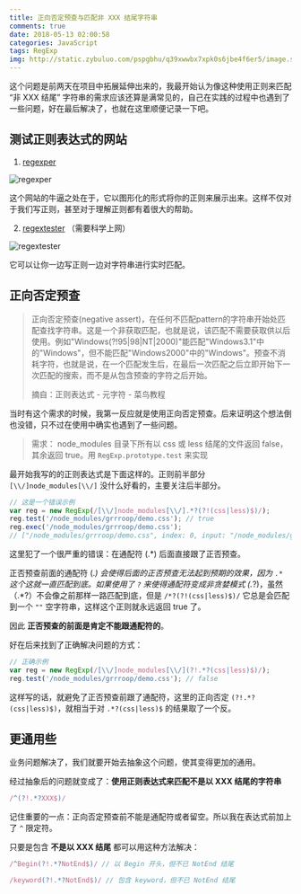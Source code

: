 ```yaml
---
title: 正向否定预查与匹配非 XXX 结尾字符串
comments: true
date: 2018-05-13 02:00:58
categories: JavaScript
tags: RegExp
img: http://static.zybuluo.com/pspgbhu/q39xwwbx7xpk0s6jbe4f6er5/image.svg
---
```


这个问题是前两天在项目中拓展延伸出来的，我最开始认为像这种使用正则来匹配 “非 XXX 结尾” 字符串的需求应该还算是满常见的，自己在实践的过程中也遇到了一些问题，好在最后解决了，也就在这里顺便记录一下吧。

## 测试正则表达式的网站

1. [regexper](https://regexper.com/)

![regexper](http://static.zybuluo.com/pspgbhu/xzif1mcmaarbohjilvhmwl3l/regexper.png)

这个网站的牛逼之处在于，它以图形化的形式将你的正则来展示出来。这样不仅对于我们写正则，甚至对于理解正则都有着很大的帮助。


2. [regextester](https://www.regextester.com/) （需要科学上网）

![regextester](http://static.zybuluo.com/pspgbhu/qbh569wf3u9shlkip7wmtk3h/regextester.png)

它可以让你一边写正则一边对字符串进行实时匹配。

## 正向否定预查

>正向否定预查(negative assert)，在任何不匹配pattern的字符串开始处匹配查找字符串。这是一个非获取匹配，也就是说，该匹配不需要获取供以后使用。例如"Windows(?!95|98|NT|2000)"能匹配"Windows3.1"中的"Windows"，但不能匹配"Windows2000"中的"Windows"。预查不消耗字符，也就是说，在一个匹配发生后，在最后一次匹配之后立即开始下一次匹配的搜索，而不是从包含预查的字符之后开始。
>
> 摘自：正则表达式 - 元字符 - 菜鸟教程

当时有这个需求的时候，我第一反应就是使用正向否定预查。后来证明这个想法倒也没错，只不过在使用中确实也遇到了一些问题。

> 需求： node_modules 目录下所有以 css 或 less 结尾的文件返回 false，其余返回 true。用 `RegExp.prototype.test` 来实现

最开始我写的的正则表达式是下面这样的。正则前半部分 `[\\/]node_modules[\\/]` 没什么好看的，主要关注后半部分。

```js
// 这是一个错误示例
var reg = new RegExp(/[\\/]node_modules[\\/].*?(?!(css|less)$)/);
reg.test('/node_modules/grrroop/demo.css'); // true
reg.exec('/node_modules/grrroop/demo.css');
// ["/node_modules/grrroop/demo.css", index: 0, input: "/node_modules/grrroop/demo.css", groups: undefined]
```

这里犯了一个很严重的错误：在通配符 (.*) 后面直接跟了正否预查。

正否预查前面的通配符 (.*) 会使得后面的正否预查无法起到预期的效果，因为 `.*` 这个这就一直匹配到底。如果使用了 `?` 来使得通配符变成非贪婪模式 (.*?)，虽然（.*?）不会像之前那样一路匹配到底，但是 `/*?(?!(css|less)$)/` 它总是会匹配到一个 `""` 空字符串，这样这个正则就永远返回 true 了。

因此 **正否预查的前面是肯定不能跟通配符的**。

好在后来找到了正确解决问题的方式：

```js
// 正确示例
var reg = new RegExp(/[\\/]node_modules[\\/](?!.*?(css|less)$)/);
reg.test('/node_modules/grrroop/demo.css'); // false
```

这样写的话，就避免了正否预查前跟了通配符，这里的正向否定 `(?!.*?(css|less)$)`，就相当于对 `.*?(css|less)$` 的结果取了一个反。

## 更通用些

业务问题解决了，我们就要开始去抽象这个问题，使其变得更加的通用。

经过抽象后的问题就变成了：**使用正则表达式来匹配不是以 XXX 结尾的字符串**

```js
/^(?!.*?XXX$)/
```

记住重要的一点：正向否定预查前不能是通配符或者留空。所以我在表达式前加上了 `^` 限定符。

只要是包含 **不是以 XXX 结尾** 都可以用这种方法解决：

```js
/^Begin(?!.*?NotEnd$)/ // 以 Begin 开头，但不已 NotEnd 结尾

/keyword(?!.*?NotEnd$)/ // 包含 keyword，但不已 NotEnd 结尾
```
